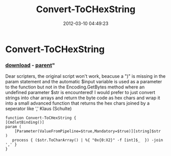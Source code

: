 ﻿---
pid:            3272
parent:         3271
children:       
poster:         Klaus Schulte
title:          Convert-ToCHexString
date:           2012-03-10 04:49:23
format:         posh
---

# Convert-ToCHexString

### [download](3272.ps1) - [parent](3271.md)"

Dear scripters,
the original script won't work, beacuse a ")" is missing in the param statement and the automatic $input variable is used as a parameter to the function but not in the Encoding.GetBytes method where an undefined parameter $str is encountered!
I would prefer to just convert strings into char arrays and return the byte code as hex chars and wrap it into a small advanced function that returns the hex chars joined by a seperator like ','
Klaus (Schulte)

```posh
function Convert-ToCHexString {
[CmdletBinding()]
param (
    [Parameter(ValueFromPipeline=$true,Mandatory=$true)][string]$str
)    
   process { ($str.ToCharArray() | %{ "0x{0:X2}" -f [int]$_  }) -join ',' }
}
```

